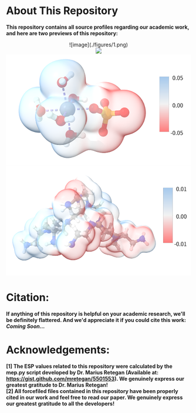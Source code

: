 # About This Repository
**This repository contains all source profiles regarding our academic work, and here are two previews of this repository:<br>**
<div align=center>
![image](./figures/1.png)<br>
<img src="./figures/2.png" width="700" /><br>
<img src="./figures/3.png" height="300" /><img src="./figures/4.png" height="300" /><br>
</div>

# Citation:
**If anything of this repository is helpful on your academic research, we'll be definitely flattered. And we'd appreciate it if you could cite this work:<br>**
***Coming Soon...***

# Acknowledgements:
**[1] The ESP values related to this repository were calculated by the mep.py script developed by Dr. Marius Retegan (Available at: https://gist.github.com/mretegan/5501553). We genuinely express our greatest gratitude to Dr. Marius Retegan!<br>**
**[2] All forcefiled files contained in this repository have been properly cited in our work and feel free to read our paper. We genuinely express our greatest gratitude to all the developers!<br>**
